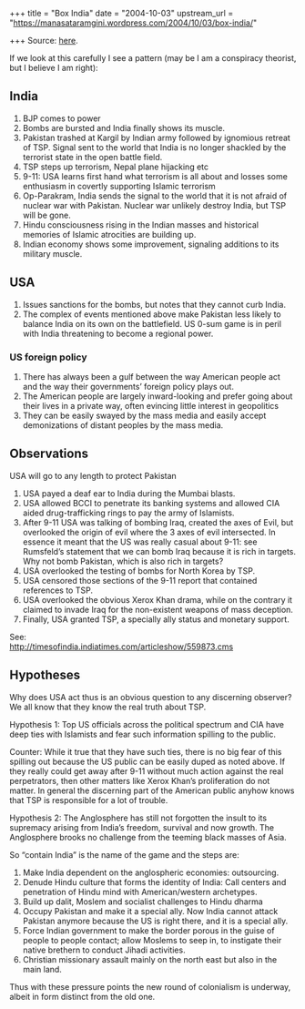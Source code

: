+++
title = "Box India"
date = "2004-10-03"
upstream_url = "https://manasataramgini.wordpress.com/2004/10/03/box-india/"

+++
Source: [here](https://manasataramgini.wordpress.com/2004/10/03/box-india/).

If we look at this carefully I see a pattern (may be I am a conspiracy theorist, but I believe I am right):  

## India  

1) BJP comes to power  
2) Bombs are bursted and India finally shows its muscle.  
3) Pakistan trashed at Kargil by Indian army followed by ignomious retreat of TSP. Signal sent to the world that India is no longer shackled by the terrorist state in the open battle field.  
4) TSP steps up terrorism, Nepal plane hijacking etc  
5) 9-11: USA learns first hand what terrorism is all about and losses some enthusiasm in covertly supporting Islamic terrorism  
6) Op-Parakram, India sends the signal to the world that it is not afraid of nuclear war with Pakistan. Nuclear war unlikely destroy India, but TSP will be gone.  
7) Hindu consciousness rising in the Indian masses and historical memories of Islamic atrocities are building up.  
8) Indian economy shows some improvement, signaling additions to its military muscle.

## USA  

1) Issues sanctions for the bombs, but notes that they cannot curb India.  
2) The complex of events mentioned above make Pakistan less likely to balance India on its own on the battlefield. US 0-sum game is in peril with India threatening to become a regional power.

### US foreign policy  

1) There has always been a gulf between the way American people act and the way their governments’ foreign policy plays out.  
2) The American people are largely inward-looking and prefer going about their lives in a private way, often evincing little interest in geopolitics  
3) They can be easily swayed by the mass media and easily accept demonizations of distant peoples by the mass media.

## Observations

USA will go to any length to protect Pakistan

1) USA payed a deaf ear to India during the Mumbai blasts.  
2) USA allowed BCCI to penetrate its banking systems and allowed CIA aided drug-trafficking rings to pay the army of Islamists.  
3) After 9-11 USA was talking of bombing Iraq, created the axes of Evil, but overlooked the origin of evil where the 3 axes of evil intersected. In essence it meant that the US was really casual about 9-11: see Rumsfeld’s statement that we can bomb Iraq because it is rich in targets. Why not bomb Pakistan, which is also rich in targets?  
4) USA overlooked the testing of bombs for North Korea by TSP.  
5) USA censored those sections of the 9-11 report that contained references to TSP.  
6) USA overlooked the obvious Xerox Khan drama, while on the contrary it claimed to invade Iraq for the non-existent weapons of mass deception.  
7) Finally, USA granted TSP, a specially ally status and monetary support.

See:  
<http://timesofindia.indiatimes.com/articleshow/559873.cms>

## Hypotheses
Why does USA act thus is an obvious question to any discerning observer? We all know that they know the real truth about TSP.

Hypothesis 1: Top US officials across the political spectrum and CIA have deep ties with Islamists and fear such information spilling to the public.

Counter: While it true that they have such ties, there is no big fear of this spilling out because the US public can be easily duped as noted above. If they really could get away after 9-11 without much action against the real perpetrators, then other matters like Xerox Khan’s proliferation do not matter. In general the discerning part of the American public anyhow knows that TSP is responsible for a lot of trouble.

Hypothesis 2: The Anglosphere has still not forgotten the insult to its supremacy arising from India’s freedom, survival and now growth. The Anglosphere brooks no challenge from the teeming black masses of Asia.

So “contain India” is the name of the game and the steps are:

1. Make India dependent on the anglospheric economies: outsourcing.  
2. Denude Hindu culture that forms the identity of India: Call centers and penetration of Hindu mind with American/western archetypes.  
3. Build up dalit, Moslem and socialist challenges to Hindu dharma  
4. Occupy Pakistan and make it a special ally. Now India cannot attack Pakistan anymore because the US is right there, and it is a special ally.  
5. Force Indian government to make the border porous in the guise of people to people contact; allow Moslems to seep in, to instigate their native brethern to conduct Jihadi activities.  
6. Christian missionary assault mainly on the north east but also in the main land.

Thus with these pressure points the new round of colonialism is underway, albeit in form distinct from the old one.

